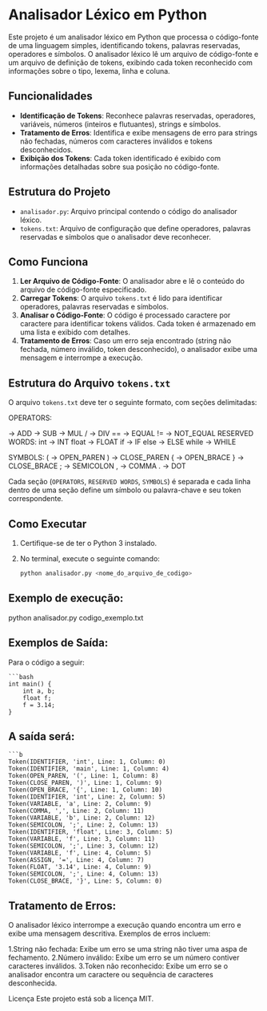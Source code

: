# Analisador Léxico em Python

Este projeto é um analisador léxico em Python que processa o código-fonte de uma linguagem simples, identificando tokens, palavras reservadas, operadores e símbolos. O analisador léxico lê um arquivo de código-fonte e um arquivo de definição de tokens, exibindo cada token reconhecido com informações sobre o tipo, lexema, linha e coluna.

## Funcionalidades

- **Identificação de Tokens**: Reconhece palavras reservadas, operadores, variáveis, números (inteiros e flutuantes), strings e símbolos.
- **Tratamento de Erros**: Identifica e exibe mensagens de erro para strings não fechadas, números com caracteres inválidos e tokens desconhecidos.
- **Exibição dos Tokens**: Cada token identificado é exibido com informações detalhadas sobre sua posição no código-fonte.

## Estrutura do Projeto

- `analisador.py`: Arquivo principal contendo o código do analisador léxico.
- `tokens.txt`: Arquivo de configuração que define operadores, palavras reservadas e símbolos que o analisador deve reconhecer.
  
## Como Funciona

1. **Ler Arquivo de Código-Fonte**: O analisador abre e lê o conteúdo do arquivo de código-fonte especificado.
2. **Carregar Tokens**: O arquivo `tokens.txt` é lido para identificar operadores, palavras reservadas e símbolos.
3. **Analisar o Código-Fonte**: O código é processado caractere por caractere para identificar tokens válidos. Cada token é armazenado em uma lista e exibido com detalhes.
4. **Tratamento de Erros**: Caso um erro seja encontrado (string não fechada, número inválido, token desconhecido), o analisador exibe uma mensagem e interrompe a execução.

## Estrutura do Arquivo `tokens.txt`

O arquivo `tokens.txt` deve ter o seguinte formato, com seções delimitadas:

OPERATORS:

-> ADD
-> SUB
-> MUL / -> DIV == -> EQUAL != -> NOT_EQUAL
RESERVED WORDS: int -> INT float -> FLOAT if -> IF else -> ELSE while -> WHILE

SYMBOLS: ( -> OPEN_PAREN ) -> CLOSE_PAREN { -> OPEN_BRACE } -> CLOSE_BRACE ; -> SEMICOLON , -> COMMA . -> DOT


Cada seção (`OPERATORS`, `RESERVED WORDS`, `SYMBOLS`) é separada e cada linha dentro de uma seção define um símbolo ou palavra-chave e seu token correspondente.

## Como Executar

1. Certifique-se de ter o Python 3 instalado.
2. No terminal, execute o seguinte comando:

   ```bash
   python analisador.py <nome_do_arquivo_de_codigo>

## Exemplo de execução:

python analisador.py codigo_exemplo.txt


## Exemplos de Saída:

Para o código a seguir:

    ```bash
    int main() {
        int a, b;
        float f;
        f = 3.14;
    }

## A saída será:

    ```b
    Token(IDENTIFIER, 'int', Line: 1, Column: 0)
    Token(IDENTIFIER, 'main', Line: 1, Column: 4)
    Token(OPEN_PAREN, '(', Line: 1, Column: 8)
    Token(CLOSE_PAREN, ')', Line: 1, Column: 9)
    Token(OPEN_BRACE, '{', Line: 1, Column: 10)
    Token(IDENTIFIER, 'int', Line: 2, Column: 5)
    Token(VARIABLE, 'a', Line: 2, Column: 9)
    Token(COMMA, ',', Line: 2, Column: 11)
    Token(VARIABLE, 'b', Line: 2, Column: 12)
    Token(SEMICOLON, ';', Line: 2, Column: 13)
    Token(IDENTIFIER, 'float', Line: 3, Column: 5)
    Token(VARIABLE, 'f', Line: 3, Column: 11)
    Token(SEMICOLON, ';', Line: 3, Column: 12)
    Token(VARIABLE, 'f', Line: 4, Column: 5)
    Token(ASSIGN, '=', Line: 4, Column: 7)
    Token(FLOAT, '3.14', Line: 4, Column: 9)
    Token(SEMICOLON, ';', Line: 4, Column: 13)
    Token(CLOSE_BRACE, '}', Line: 5, Column: 0)


## Tratamento de Erros:
O analisador léxico interrompe a execução quando encontra um erro e exibe uma mensagem descritiva. Exemplos de erros incluem:

1.String não fechada: Exibe um erro se uma string não tiver uma aspa de fechamento.
2.Número inválido: Exibe um erro se um número contiver caracteres inválidos.
3.Token não reconhecido: Exibe um erro se o analisador encontra um caractere ou sequência de caracteres desconhecida.

Licença
Este projeto está sob a licença MIT.